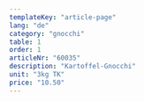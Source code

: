```yaml
---
templateKey: "article-page"
lang: "de"
category: "gnocchi"
table: 1
order: 1
articleNr: "60035"
description: "Kartoffel-Gnocchi"
unit: "3kg TK"
price: "10.50"
---
```


